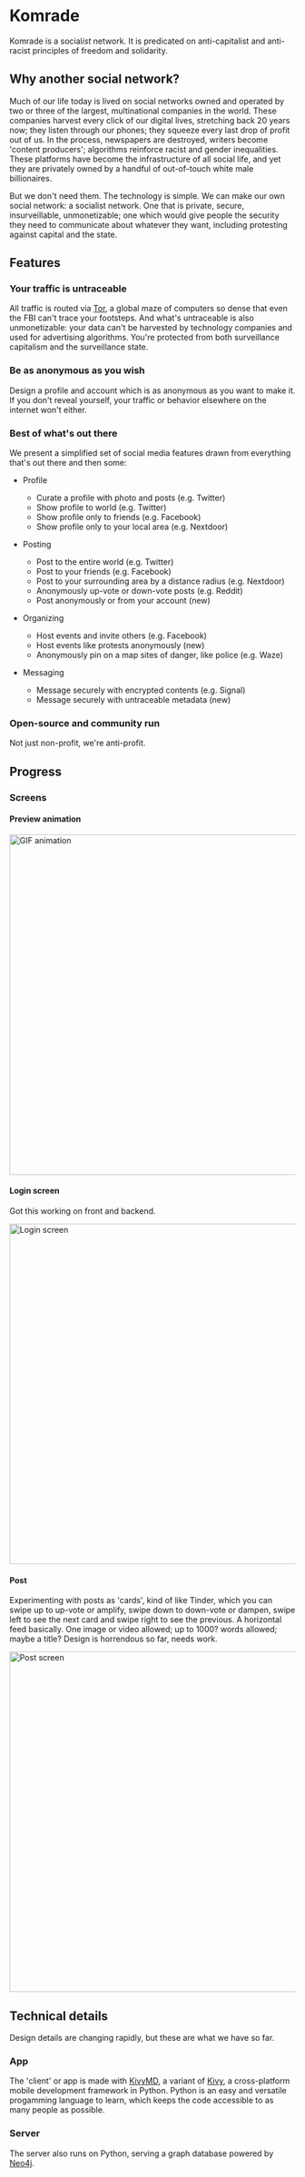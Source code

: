 # Komrade

Komrade is a social*ist* network. It is predicated on anti-capitalist and anti-racist principles of freedom and solidarity.

## Why another social network?

Much of our life today is lived on social networks owned and operated by two or three of the largest, multinational companies in the world. These companies harvest every click of our digital lives, stretching back 20 years now; they listen through our phones; they squeeze every last drop of profit out of us. In the process, newspapers are destroyed, writers become 'content producers'; algorithms reinforce racist and gender inequalities. These platforms have become the infrastructure of all social life, and yet they are privately owned by a handful of out-of-touch white male billionaires. 

But we don't need them. The technology is simple. We can make our own social network: a socialist network. One that is private, secure, insurveillable, unmonetizable; one which would give people the security they need to communicate about whatever they want, including protesting against capital and the state.


## Features

### Your traffic is untraceable

All traffic is routed via [Tor](https://www.torproject.org/), a global maze of computers so dense that even the FBI can't trace your footsteps. And what's untraceable is also unmonetizable: your data can't be harvested by technology companies and used for advertising algorithms. You're protected from both surveillance capitalism and the surveillance state.

### Be as anonymous as you wish

Design a profile and account which is as anonymous as you want to make it. If you don't reveal yourself, your traffic or behavior elsewhere on the internet won't either.

### Best of what's out there

We present a simplified set of social media features drawn from everything that's out there and then some:

* Profile
  * Curate a profile with photo and posts (e.g. Twitter)
  * Show profile to world (e.g. Twitter)
  * Show profile only to friends (e.g. Facebook)
  * Show profile only to your local area (e.g. Nextdoor)

* Posting 
  * Post to the entire world (e.g. Twitter)
  * Post to your friends (e.g. Facebook)
  * Post to your surrounding area by a distance radius (e.g. Nextdoor)
  * Anonymously up-vote or down-vote posts (e.g. Reddit)
  * Post anonymously or from your account (new)

* Organizing
  * Host events and invite others (e.g. Facebook)
  * Host events like protests anonymously (new)
  * Anonymously pin on a map sites of danger, like police (e.g. Waze)

* Messaging
  * Message securely with encrypted contents (e.g. Signal)
  * Message securely with untraceable metadata (new)


### Open-source and community run

Not just non-profit, we're anti-profit.


## Progress

### Screens

#### Preview animation

<img src="client/assets/komrade-screen-peek.gif" height="600" alt="GIF animation" />

#### Login screen

Got this working on front and backend.

<img src="client/assets/screen-login.png" height="600" alt="Login screen" />




#### Post

Experimenting with posts as 'cards', kind of like Tinder, which you can swipe up to up-vote or amplify, swipe down to down-vote or dampen, swipe left to see the next card and swipe right to see the previous. A horizontal feed basically. One image or video allowed; up to 1000? words allowed; maybe a title? Design is horrendous so far, needs work. 


<img src="client/assets/screen-feed.png" height="600" alt="Post screen" />



## Technical details

Design details are changing rapidly, but these are what we have so far.

### App

The 'client' or app is made with [KivyMD](https://github.com/kivymd/KivyMD), a variant of [Kivy](https://kivy.org/), a cross-platform mobile development framework in Python. Python is an easy and versatile progamming language to learn, which keeps the code accessible to as many people as possible.

### Server

The server also runs on Python, serving a graph database powered by [Neo4j](https://neo4j.com/).